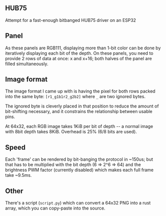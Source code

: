 ## HUB75

Attempt for a fast-enough bitbanged HUB75 driver on an ESP32

## Panel
As these panels are RGB111, displaying more than 1-bit color can be done by iteratively displaying each bit of the depth.
On these panels, you need to provide 2 rows of data at once: x and x+16; both halves of the panel are filled simultaneously.

## Image format
The image format I came up with is having the pixel for both rows packed into the same byte: `[r1_g1b1r2_g2b2]` where `_` are two ignored bytes.

The ignored byte is cleverly placed in that position to reduce the amount of bit-shifting necessary, and it constrains the relationship between usable pins.

At 64x32, each RGB image takes 1KiB per bit of depth -- a normal image with 8bit depth takes 8KiB. Overhead is 25% (6/8 bits are used).

## Speed

Each 'frame' can be rendered by bit-banging the protocol in ~150us; but that has to be multiplied with the bit depth (6 => 2^6 => 64) and the brightness PWM factor (currently disabled) which makes each full frame take ~9.5ms.


## Other

There's a script (`script.py`) which can convert a 64x32 PNG into a rust array, which you can copy-paste into the source.
